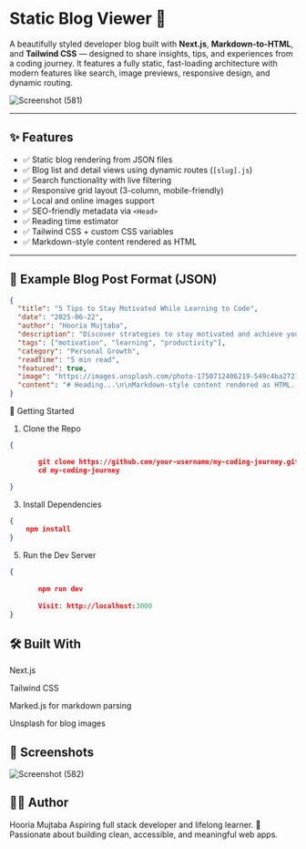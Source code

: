 # Static Blog Viewer 🚀

A beautifully styled developer blog built with **Next.js**, **Markdown-to-HTML**, and **Tailwind CSS** — designed to share insights, tips, and experiences from a coding journey. It features a fully static, fast-loading architecture with modern features like search, image previews, responsive design, and dynamic routing.


![Screenshot (581)](https://github.com/user-attachments/assets/b203eb1b-fe05-4e95-b453-db396b69347d)

---

## ✨ Features

- ✅ Static blog rendering from JSON files
- ✅ Blog list and detail views using dynamic routes (`[slug].js`)
- ✅ Search functionality with live filtering
- ✅ Responsive grid layout (3-column, mobile-friendly)
- ✅ Local and online images support
- ✅ SEO-friendly metadata via `<Head>`
- ✅ Reading time estimator
- ✅ Tailwind CSS + custom CSS variables
- ✅ Markdown-style content rendered as HTML

---

## 🧪 Example Blog Post Format (JSON)

```json
{
  "title": "5 Tips to Stay Motivated While Learning to Code",
  "date": "2025-06-22",
  "author": "Hooria Mujtaba",
  "description": "Discover strategies to stay motivated and achieve your coding goals.",
  "tags": ["motivation", "learning", "productivity"],
  "category": "Personal Growth",
  "readTime": "5 min read",
  "featured": true,
  "image": "https://images.unsplash.com/photo-1750712406219-549c4ba27210?w=700&q=60",
  "content": "# Heading...\n\nMarkdown-style content rendered as HTML..."
}
```
🚀 Getting Started
1. Clone the Repo

```json
{

       git clone https://github.com/your-username/my-coding-journey.git
       cd my-coding-journey

}
```

   
3. Install Dependencies


```json
{
    npm install  
}
```
  
   
5. Run the Dev Server

```json
{
 
       npm run dev
   
       Visit: http://localhost:3000    
}
```

## 🛠 Built With

Next.js

Tailwind CSS

Marked.js for markdown parsing

Unsplash for blog images

## 📸 Screenshots

![Screenshot (582)](https://github.com/user-attachments/assets/6509ec72-417a-4e3b-95de-66dad29770f6)


## 🙋‍♀️ Author
Hooria Mujtaba
Aspiring full stack developer and lifelong learner.
💼 Passionate about building clean, accessible, and meaningful web apps.



